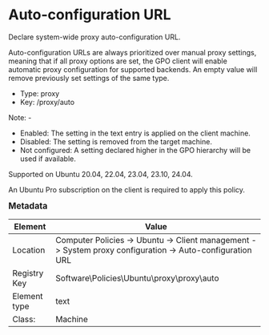 # Auto-configuration URL

Declare system-wide proxy auto-configuration URL.

Auto-configuration URLs are always prioritized over manual proxy settings, meaning that if all proxy options are set, the GPO client will enable automatic proxy configuration for supported backends. An empty value will remove previously set settings of the same type.


- Type: proxy
- Key: /proxy/auto

Note: -
 * Enabled: The setting in the text entry is applied on the client machine.
 * Disabled: The setting is removed from the target machine.
 * Not configured: A setting declared higher in the GPO hierarchy will be used if available.


Supported on Ubuntu 20.04, 22.04, 23.04, 23.10, 24.04.

An Ubuntu Pro subscription on the client is required to apply this policy.



<span style="font-size: larger;">**Metadata**</span>

| Element      | Value            |
| ---          | ---              |
| Location     | Computer Policies -> Ubuntu -> Client management -> System proxy configuration -> Auto-configuration URL    |
| Registry Key | Software\Policies\Ubuntu\proxy\proxy\auto         |
| Element type | text |
| Class:       | Machine       |
